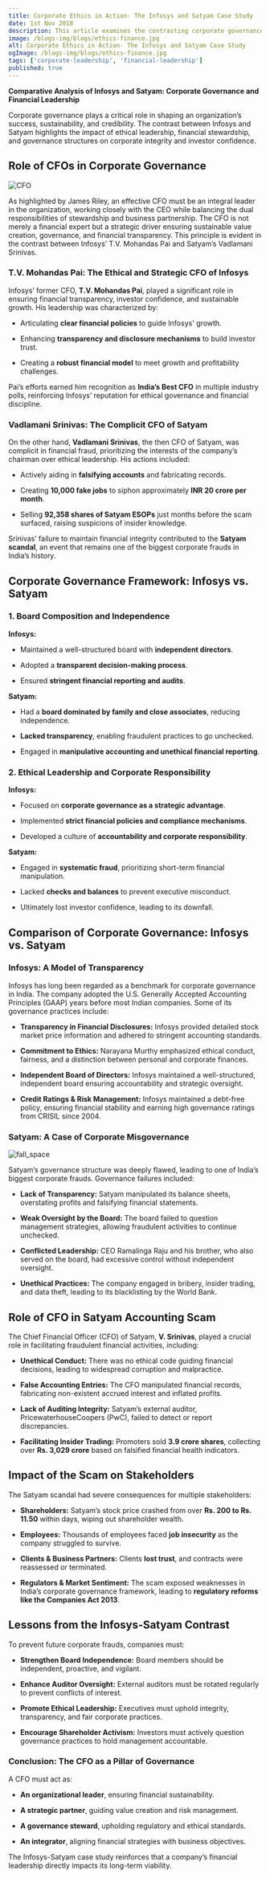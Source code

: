 ```yaml
---
title: Corporate Ethics in Action- The Infosys and Satyam Case Study
date: 1st Nov 2018
description: This article examines the contrasting corporate governance practices of Infosys and Satyam, highlighting how ethical financial leadership fosters trust and sustainability, while fraudulent practices lead to corporate downfall. It underscores the critical role of CFOs in ensuring financial transparency, investor confidence, and long-term success.
image: /blogs-img/blogs/ethics-finance.jpg
alt: Corporate Ethics in Action- The Infosys and Satyam Case Study
ogImage: /blogs-img/blogs/ethics-finance.jpg
tags: ['corporate-leadership', 'financial-leadership']
published: true
---
```


**Comparative Analysis of Infosys and Satyam: Corporate Governance and
Financial Leadership**

Corporate governance plays a critical role in shaping an organization’s
success, sustainability, and credibility. The contrast between Infosys
and Satyam highlights the impact of ethical leadership, financial
stewardship, and governance structures on corporate integrity and
investor confidence.

## Role of CFOs in Corporate Governance

![CFO](https://ik.imagekit.io/u6cq4dqll/blog/ethics/CFO-principles.png?updatedAt=1746273528966)

As highlighted by James Riley, an effective CFO must be an integral
leader in the organization, working closely with the CEO while balancing
the dual responsibilities of stewardship and business partnership. The
CFO is not merely a financial expert but a strategic driver ensuring
sustainable value creation, governance, and financial transparency. This
principle is evident in the contrast between Infosys’ T.V. Mohandas Pai
and Satyam’s Vadlamani Srinivas.

### T.V. Mohandas Pai: The Ethical and Strategic CFO of Infosys

Infosys’ former CFO, **T.V. Mohandas Pai**, played a significant role in
ensuring financial transparency, investor confidence, and sustainable
growth. His leadership was characterized by:

- Articulating **clear financial policies** to guide Infosys' growth.

- Enhancing **transparency and disclosure mechanisms** to build investor
  trust.

- Creating a **robust financial model** to meet growth and profitability
  challenges.

Pai’s efforts earned him recognition as **India’s Best CFO** in multiple
industry polls, reinforcing Infosys’ reputation for ethical governance
and financial discipline.

### Vadlamani Srinivas: The Complicit CFO of Satyam

On the other hand, **Vadlamani Srinivas**, the then CFO of Satyam, was
complicit in financial fraud, prioritizing the interests of the
company’s chairman over ethical leadership. His actions included:

- Actively aiding in **falsifying accounts** and fabricating records.

- Creating **10,000 fake jobs** to siphon approximately **INR 20 crore
  per month**.

- Selling **92,358 shares of Satyam ESOPs** just months before the scam
  surfaced, raising suspicions of insider knowledge.

Srinivas’ failure to maintain financial integrity contributed to the
**Satyam scandal**, an event that remains one of the biggest corporate
frauds in India’s history.

## Corporate Governance Framework: Infosys vs. Satyam

### 1. Board Composition and Independence

**Infosys:**

- Maintained a well-structured board with **independent directors**.

- Adopted a **transparent decision-making process**.

- Ensured **stringent financial reporting and audits**.

**Satyam:**

- Had a **board dominated by family and close associates**, reducing
  independence.

- **Lacked transparency**, enabling fraudulent practices to go
  unchecked.

- Engaged in **manipulative accounting and unethical financial
  reporting**.

### 2. Ethical Leadership and Corporate Responsibility

**Infosys:**

- Focused on **corporate governance as a strategic advantage**.

- Implemented **strict financial policies and compliance mechanisms**.

- Developed a culture of **accountability and corporate
  responsibility**.

**Satyam:**

- Engaged in **systematic fraud**, prioritizing short-term financial
  manipulation.

- Lacked **checks and balances** to prevent executive misconduct.

- Ultimately lost investor confidence, leading to its downfall.

## Comparison of Corporate Governance: Infosys vs. Satyam

### Infosys: A Model of Transparency

Infosys has long been regarded as a benchmark for corporate governance
in India. The company adopted the U.S. Generally Accepted Accounting
Principles (GAAP) years before most Indian companies. Some of its
governance practices include:

- **Transparency in Financial Disclosures:** Infosys provided detailed
  stock market price information and adhered to stringent accounting
  standards.

- **Commitment to Ethics:** Narayana Murthy emphasized ethical conduct,
  fairness, and a distinction between personal and corporate finances.

- **Independent Board of Directors:** Infosys maintained a
  well-structured, independent board ensuring accountability and
  strategic oversight.

- **Credit Ratings & Risk Management:** Infosys maintained a debt-free
  policy, ensuring financial stability and earning high governance
  ratings from CRISIL since 2004.

### Satyam: A Case of Corporate Misgovernance

![fall_space](https://ik.imagekit.io/u6cq4dqll/blog/ethics/fallfrom-space.png?updatedAt=1746273528594)

Satyam’s governance structure was deeply flawed, leading to one of
India’s biggest corporate frauds. Governance failures included:

- **Lack of Transparency:** Satyam manipulated its balance sheets,
  overstating profits and falsifying financial statements.

- **Weak Oversight by the Board:** The board failed to question
  management strategies, allowing fraudulent activities to continue
  unchecked.

- **Conflicted Leadership:** CEO Ramalinga Raju and his brother, who
  also served on the board, had excessive control without independent
  oversight.

- **Unethical Practices:** The company engaged in bribery, insider
  trading, and data theft, leading to its blacklisting by the World
  Bank.

## Role of CFO in Satyam Accounting Scam

The Chief Financial Officer (CFO) of Satyam, **V. Srinivas**, played a
crucial role in facilitating fraudulent financial activities, including:

- **Unethical Conduct:** There was no ethical code guiding financial
  decisions, leading to widespread corruption and malpractice.

- **False Accounting Entries:** The CFO manipulated financial records,
  fabricating non-existent accrued interest and inflated profits.

- **Lack of Auditing Integrity:** Satyam’s external auditor,
  PricewaterhouseCoopers (PwC), failed to detect or report
  discrepancies.

- **Facilitating Insider Trading:** Promoters sold **3.9 crore shares**,
  collecting over **Rs. 3,029 crore** based on falsified financial
  health indicators.

## Impact of the Scam on Stakeholders

The Satyam scandal had severe consequences for multiple stakeholders:

- **Shareholders:** Satyam’s stock price crashed from over **Rs. 200 to
  Rs. 11.50** within days, wiping out shareholder wealth.

- **Employees:** Thousands of employees faced **job insecurity** as the
  company struggled to survive.

- **Clients & Business Partners:** Clients **lost trust**, and contracts
  were reassessed or terminated.

- **Regulators & Market Sentiment:** The scam exposed weaknesses in
  India’s corporate governance framework, leading to **regulatory
  reforms like the Companies Act 2013**.

## Lessons from the Infosys-Satyam Contrast

To prevent future corporate frauds, companies must:

- **Strengthen Board Independence:** Board members should be
  independent, proactive, and vigilant.

- **Enhance Auditor Oversight:** External auditors must be rotated
  regularly to prevent conflicts of interest.

- **Promote Ethical Leadership:** Executives must uphold integrity,
  transparency, and fair corporate practices.

- **Encourage Shareholder Activism:** Investors must actively question
  governance practices to hold management accountable.

### Conclusion: The CFO as a Pillar of Governance

A CFO must act as:

- **An organizational leader**, ensuring financial sustainability.

- **A strategic partner**, guiding value creation and risk management.

- **A governance steward**, upholding regulatory and ethical standards.

- **An integrator**, aligning financial strategies with business
  objectives.

The Infosys-Satyam case study reinforces that a company’s financial
leadership directly impacts its long-term viability.
